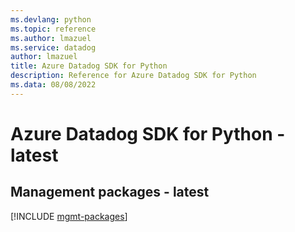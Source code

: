 ```yaml
---
ms.devlang: python
ms.topic: reference
ms.author: lmazuel
ms.service: datadog
author: lmazuel
title: Azure Datadog SDK for Python
description: Reference for Azure Datadog SDK for Python
ms.data: 08/08/2022
---
```

# Azure Datadog SDK for Python - latest

## Management packages - latest
[!INCLUDE [mgmt-packages](datadog-mgmt-index.md)]